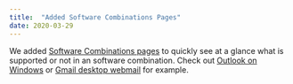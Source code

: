```yaml
---
title:  "Added Software Combinations Pages"
date: 2020-03-29
---
```


We added [Software Combinations pages](/clients/) to quickly see at a glance what is supported or not in an software combination. Check out [Outlook on Windows](/clients/outlook/#windows) or [Gmail desktop webmail](/clients/gmail/#desktop-webmail) for example.